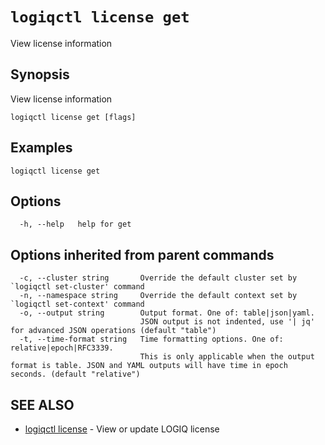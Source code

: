 # `logiqctl license get`

View license information

## Synopsis

View license information

```
logiqctl license get [flags]
```

## Examples

```
logiqctl license get
```

## Options

```
  -h, --help   help for get
```

## Options inherited from parent commands

```
  -c, --cluster string       Override the default cluster set by `logiqctl set-cluster' command
  -n, --namespace string     Override the default context set by `logiqctl set-context' command
  -o, --output string        Output format. One of: table|json|yaml. 
                             JSON output is not indented, use '| jq' for advanced JSON operations (default "table")
  -t, --time-format string   Time formatting options. One of: relative|epoch|RFC3339. 
                             This is only applicable when the output format is table. JSON and YAML outputs will have time in epoch seconds. (default "relative")
```

## SEE ALSO

* [logiqctl license](/license/logiqctl_license)	 - View or update LOGIQ license


